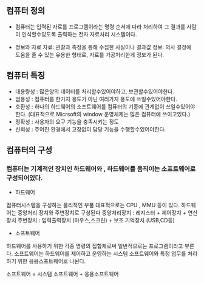 ## 컴퓨터 정의 
- 컴퓨터는 입력된 자료를 프로그램이라는 명령 순서에 다라 처리하여 그 결과를 사람이 인식할수있도록 출력하는 전자 자료처리 시스템이다.

- 정보와 자료
자료: 관찰과 측정을 통해 수집한 사실이나 결과값
정보: 의사 결정에 도움을 줄 수 있는 유용한 형태로, 자료를 가공처리한게 정보가 된다.

## 컴퓨터 특징 
- 대용량성 : 많은양의 데이터를 처리할수있어야하고, 보관할수있어야한다.
- 범용성 : 컴퓨터를 한가지 용도가 아닌 여러가지 용도에 쓰일수있어야한다.
- 호환성 : 하나의 하드웨어의 소프트웨어를 컴퓨터의 기종에 관계없이 쓰일수있어야한다. (대표적으로 Micrsoft의 window 운영체제는 많은 컴퓨터에 쓰이고있다.)
- 정확성 : 사용자의 요구 기능을 충족시키는 정도
- 신뢰성 : 주어진 환경에서 고장없이 담당 기능을 수행할수있어야한다.

## 컴퓨터의 구성

### 컴퓨터는 기계적인 장치인 하드웨어와 , 하드웨어를 움직이는 소프트웨어로 구성되어있다. 

- 하드웨어 <br>

컴퓨터시스템을 구성하는 물리적인 부품 대표적으로는 CPU , MMU 등이 있다.
하드웨어는 중앙처리 장치와 주변장치로 구성된다
중앙처리장치 : 레지스터 + 제어장치 + 연산장치
주변장치 : 입력출력장치 (마우스,스크린) + 보조 기억장치 (USB,CD등)

- 소프트웨어 <br>

하드웨어를 사용하기 위한 각종 명령의 집합체로써 일반적으로는 프로그램이라고 부른다.
소프트웨어는 하드웨어를 제어하고 운영하는 시스템 소프트웨어와 특정 업무를 처리하기 위한 응용스프트웨어로 나뉜다.

소프트웨어 = 시스템 소프트웨어 + 응용소프트웨어 

